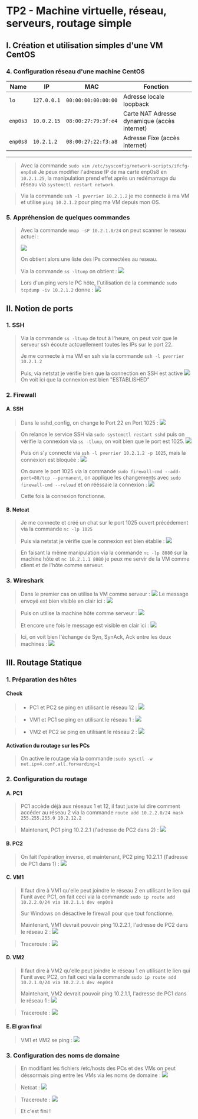 # TP2 - Machine virtuelle, réseau, serveurs, routage simple

## I. Création et utilisation simples d'une VM CentOS

### 4. Configuration réseau d'une machine CentOS

| Name | IP | MAC | Fonction |
| --- | --- | --- | --- |
|`lo`|`127.0.0.1`|`00:00:00:00:00:00`|Adresse locale loopback|
|`enp0s3` | `10.0.2.15` | `08:00:27:79:3f:e4` | Carte NAT Adresse dynamique (accès internet) |
|`enp0s8` | `10.2.1.2` | `08:00:27:22:f3:a8` | Adresse Fixe (accès internet)|

---

> Avec la commande `sudo vim /etc/sysconfig/network-scripts/ifcfg-enp0s8`
> Je peux modifier l'adresse IP de ma carte enp0s8 en `10.2.1.25`, la manipulation prend effet après un redémarrage du réseau via `systemctl restart network`.

> Via la commande `ssh -l pverrier 10.2.1.2` je me connecte à ma VM et utilise `ping 10.2.1.2` pour ping ma VM depuis mon OS.
> 

### 5. Appréhension de quelques commandes

> Avec la commande `nmap -sP 10.2.1.0/24` on peut scanner le reseau actuel : 
> 
> ![](https://i.imgur.com/RpzLFtx.png)
> 
> On obtient alors une liste des IPs connectées au reseau.
> 
>Via la commande `ss -ltunp` on obtient : 
>![](https://i.imgur.com/6Istz4L.png)

>Lors d'un ping vers le PC hôte, l'utilisation de la commande `sudo tcpdump -iv 10.2.1.2` donne : ![](https://i.imgur.com/tBREurF.png)

## II. Notion de ports

### 1. SSH

> Via la commande `ss -ltunp` de tout à l'heure, on peut voir que le serveur ssh écoute actcuellement toutes les IPs sur le port 22.
> 
> Je me connecte à ma VM en ssh via la commande `ssh -l pverrier 10.2.1.2`
> 
> Puis, via netstat je vérifie bien que la connection en SSH est active ![](https://i.imgur.com/U2Qb3sJ.png)
> On voit ici que la connexion est bien "ESTABLISHED"

### 2. Firewall

#### A. SSH

> Dans le sshd_config, on change le Port 22 en Port 1025 : 
> ![](https://i.imgur.com/jOBnggR.png)

> On relance le service SSH via `sudo systemctl restart sshd` puis on vérifie la connexion via `ss -tlunp`, on voit bien que le port est 1025.
> ![](https://i.imgur.com/gCLP0tg.png)
>
> Puis on s'y connecte via `ssh -l pverrier 10.2.1.2 -p 1025`, mais la connexion est bloquée : 
> ![](https://i.imgur.com/YKLDMvF.png)
>
> On ouvre le port 1025 via la commande `sudo firewall-cmd --add-port=80/tcp --permanent`, on applique les changements avec `sudo firewall-cmd --reload` et on rééssaie la connexion :
> ![](https://i.imgur.com/bfHBj2q.png)
>
> Cette fois la connexion fonctionne.

#### B. Netcat

> Je me connecte et créé un chat sur le port 1025 ouvert précédement via la commande `nc -lp 1025`
> 
> Puis via netstat je vérifie que le connexion est bien établie : 
> ![](https://i.imgur.com/5Sxp7vp.png)

> En faisant la même manipulation via la commande `nc -lp 8080` sur la machine hôte et `nc 10.2.1.1 8080` je peux me servir de la VM comme client et de l'hôte comme serveur.

### 3. Wireshark

> Dans le premier cas on utilise la VM comme serveur : 
> ![](https://i.imgur.com/ssFJAzt.png)
> Le message envoyé est bien visible en clair ici : 
> ![](https://i.imgur.com/ydwxeIx.png)

> Puis on utilise la machine hôte comme serveur : 
> ![](https://i.imgur.com/FaVbgx8.png)
>
> Et encore une fois le message est visible en clair ici : 
> ![](https://i.imgur.com/SzvEejl.png)

> Ici, on voit bien l'échange de Syn, SynAck, Ack entre les deux machines : 
> ![](https://i.imgur.com/EGy81sF.png)

## III. Routage Statique

### 1. Préparation des hôtes

#### Check

> - PC1 et PC2 se ping en utilisant le réseau 12 : ![](https://i.imgur.com/vLcWAwb.png)

> - VM1 et PC1 se ping en utilisant le réseau 1 : ![](https://i.imgur.com/0mNMHi0.png)

> - VM2 et PC2 se ping en utilisant le réseau 2 : ![](https://i.imgur.com/cQdKkwt.png)

#### Activation du routage sur les PCs

> On active le routage via la commande :`sudo sysctl -w net.ipv4.conf.all.forwarding=1`

### 2. Configuration du routage

#### A. PC1

> PC1 accède déjà aux réseaux 1 et 12, il faut juste lui dire comment accéder au réseau 2 via la commande `route add 10.2.2.0/24 mask 255.255.255.0 10.2.12.2`

> Maintenant, PC1 ping 10.2.2.1 (l'adresse de PC2 dans 2) : ![](https://i.imgur.com/Ux2wUvK.png)

#### B. PC2

> On fait l'opération inverse, et maintenant, PC2 ping 10.2.1.1 (l'adresse de PC1 dans 1) : ![](https://i.imgur.com/1w2IzM5.png)

#### C. VM1

> Il faut dire à VM1 qu'elle peut joindre le réseau 2 en utilisant le lien qui l'unit avec PC1, on fait ceci via la commande `sudo ip route add 10.2.2.0/24 via 10.2.1.1 dev enp0s8`
>
> Sur Windows on désactive le firewall pour que tout fonctionne.
> 
> Maintenant, VM1 devrait pouvoir ping 10.2.2.1, l'adresse de PC2 dans le réseau 2 : ![](https://i.imgur.com/Ux3UKik.png)

> Traceroute : ![](https://i.imgur.com/0G6RReV.png)


#### D. VM2

> Il faut dire à VM2 qu'elle peut joindre le réseau 1 en utilisant le lien qui l'unit avec PC2, on fait ceci via la commande `sudo ip route add 10.2.1.0/24 via 10.2.2.1 dev enp0s8`
>
> Maintenant, VM2 devrait pouvoir ping 10.2.1.1, l'adresse de PC1 dans le réseau 1 : ![](https://i.imgur.com/FKcphBY.png)

> Traceroute : ![](https://i.imgur.com/pyC7XpS.png)


#### E. El gran final

> VM1 et VM2 se ping : ![](https://i.imgur.com/xzlpEnL.png)

### 3. Configuration des noms de domaine

> En modifiant les fichiers /etc/hosts des PCs et des VMs on peut déssormais ping entre les VMs via les noms de domaine : ![](https://i.imgur.com/eusocLx.png)

> Netcat : ![](https://i.imgur.com/AGzpOxm.png)

> Traceroute : ![](https://i.imgur.com/IJGZnJq.png)

> Et c'est fini !